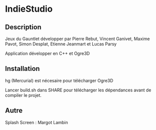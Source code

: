 # IndieStudio

## Description
Jeux du Gauntlet développer par Pierre Rebut, Vincent Ganivet, Maxime Pavot, Simon Desplat, Etienne Jeanmart et Lucas Parsy

Application développer en C++ et Ogre3D

## Installation
hg (Mercurial) est nécesaire pour télécharger Ogre3D

Lancer build.sh dans SHARE pour télécharger les dépendances avant de compiler le projet.

## Autre
Splash Screen : Margot Lambin
